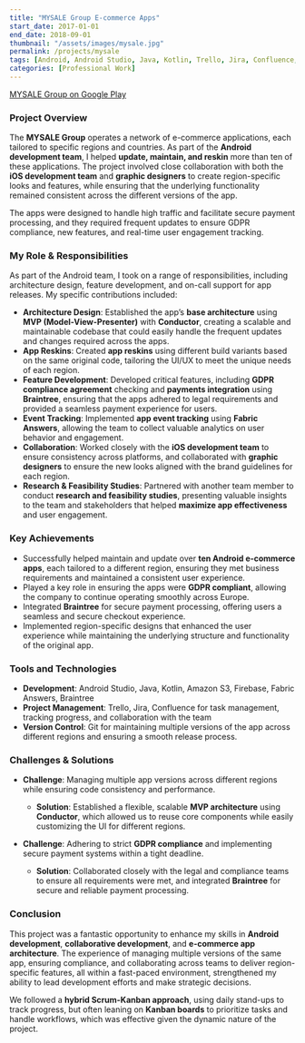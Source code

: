 ```yaml
---
title: "MYSALE Group E-commerce Apps"
start_date: 2017-01-01
end_date: 2018-09-01
thumbnail: "/assets/images/mysale.jpg"
permalink: /projects/mysale
tags: [Android, Android Studio, Java, Kotlin, Trello, Jira, Confluence, Amazon S3, Firebase, Fabric, Braintree]
categories: [Professional Work]
---
```


[MYSALE Group on Google Play](https://play.google.com/store/apps/developer?id=Mysale+Group&hl=en_US)

### Project Overview
The **MYSALE Group** operates a network of e-commerce applications, each tailored to specific regions and countries. As part of the **Android development team**, I helped **update, maintain, and reskin** more than ten of these applications. The project involved close collaboration with both the **iOS development team** and **graphic designers** to create region-specific looks and features, while ensuring that the underlying functionality remained consistent across the different versions of the app.

The apps were designed to handle high traffic and facilitate secure payment processing, and they required frequent updates to ensure GDPR compliance, new features, and real-time user engagement tracking.

### My Role & Responsibilities
As part of the Android team, I took on a range of responsibilities, including architecture design, feature development, and on-call support for app releases. My specific contributions included:
- **Architecture Design**: Established the app’s **base architecture** using **MVP (Model-View-Presenter)** with **Conductor**, creating a scalable and maintainable codebase that could easily handle the frequent updates and changes required across the apps.
- **App Reskins**: Created **app reskins** using different build variants based on the same original code, tailoring the UI/UX to meet the unique needs of each region.
- **Feature Development**: Developed critical features, including **GDPR compliance agreement** checking and **payments integration** using **Braintree**, ensuring that the apps adhered to legal requirements and provided a seamless payment experience for users.
- **Event Tracking**: Implemented **app event tracking** using **Fabric Answers**, allowing the team to collect valuable analytics on user behavior and engagement.
- **Collaboration**: Worked closely with the **iOS development team** to ensure consistency across platforms, and collaborated with **graphic designers** to ensure the new looks aligned with the brand guidelines for each region.
- **Research & Feasibility Studies**: Partnered with another team member to conduct **research and feasibility studies**, presenting valuable insights to the team and stakeholders that helped **maximize app effectiveness** and user engagement.

### Key Achievements
- Successfully helped maintain and update over **ten Android e-commerce apps**, each tailored to a different region, ensuring they met business requirements and maintained a consistent user experience.
- Played a key role in ensuring the apps were **GDPR compliant**, allowing the company to continue operating smoothly across Europe.
- Integrated **Braintree** for secure payment processing, offering users a seamless and secure checkout experience.
- Implemented region-specific designs that enhanced the user experience while maintaining the underlying structure and functionality of the original app.

### Tools and Technologies
- **Development**: Android Studio, Java, Kotlin, Amazon S3, Firebase, Fabric Answers, Braintree
- **Project Management**: Trello, Jira, Confluence for task management, tracking progress, and collaboration with the team
- **Version Control**: Git for maintaining multiple versions of the app across different regions and ensuring a smooth release process.

### Challenges & Solutions
- **Challenge**: Managing multiple app versions across different regions while ensuring code consistency and performance.
  - **Solution**: Established a flexible, scalable **MVP architecture** using **Conductor**, which allowed us to reuse core components while easily customizing the UI for different regions.
  
- **Challenge**: Adhering to strict **GDPR compliance** and implementing secure payment systems within a tight deadline.
  - **Solution**: Collaborated closely with the legal and compliance teams to ensure all requirements were met, and integrated **Braintree** for secure and reliable payment processing.

### Conclusion
This project was a fantastic opportunity to enhance my skills in **Android development**, **collaborative development**, and **e-commerce app architecture**. The experience of managing multiple versions of the same app, ensuring compliance, and collaborating across teams to deliver region-specific features, all within a fast-paced environment, strengthened my ability to lead development efforts and make strategic decisions. 

We followed a **hybrid Scrum-Kanban approach**, using daily stand-ups to track progress, but often leaning on **Kanban boards** to prioritize tasks and handle workflows, which was effective given the dynamic nature of the project.
